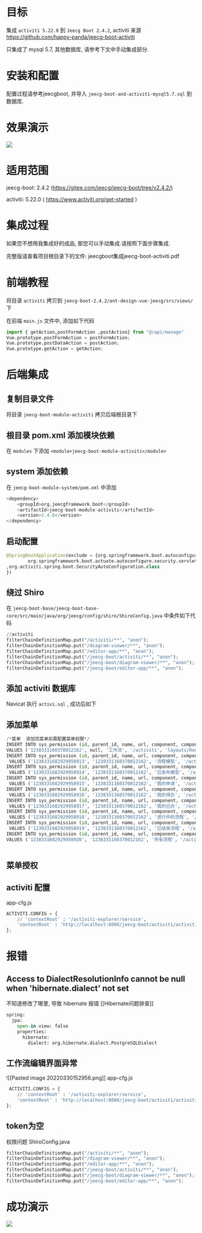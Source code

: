 # 目标
集成 `activiti 5.22.0` 到 `Jeecg Boot 2.4.2`, activiti 来源
https://github.com/happy-panda/jeecg-boot-activiti

只集成了 mysql 5.7, 其他数据库, 请参考下文中手动集成部分.

# 安装和配置
配置过程请参考jeecgboot, 并导入 `jeecg-boot-and-activiti-mysql5.7.sql` 到数据库. 
 

# 效果演示
![](static/jeecg-activiti.gif)
# 适用范围
jeecg-boot: 2.4.2 (https://gitee.com/jeecg/jeecg-boot/tree/v2.4.2/)

activiti: 5.22.0 ( https://www.activiti.org/get-started )

# 集成过程
如果您不想用我集成好的成品, 那您可以手动集成.请按照下面步骤集成.

完整版请查看项目根目录下的文件: jeecgboot集成jeecg-boot-activiti.pdf

# 前端教程
将目录 `activiti` 拷贝到 `jeecg-boot-2.4.2/ant-design-vue-jeecg/src/views/` 下 

在前端 `main.js` 文件中, 添加如下代码
```python
import { getAction,postFormAction ,postAction} from "@/api/manage"
Vue.prototype.postFormAction = postFormAction;
Vue.prototype.postDataAction = postAction;
Vue.prototype.getAction = getAction; 
``` 

# 后端集成
## 复制目录文件
将目录 `jeecg-boot-module-activiti` 拷贝后端根目录下 

## 根目录 pom.xml 添加模块依赖
在 `modules` 下添加 `<module>jeecg-boot-module-activiti</module>`

## system 添加依赖
在 `jeecg-boot-module-system/pom.xml` 中添加 

```python
<dependency>
	<groupId>org.jeecgframework.boot</groupId>
	<artifactId>jeecg-boot-module-activiti</artifactId>
	<version>2.4.0</version>
</dependency> 
```

## 启动配置
```python
@SpringBootApplication(exclude = {org.springframework.boot.autoconfigure.security.servlet.SecurityAutoConfiguration.class,
        org.springframework.boot.actuate.autoconfigure.security.servlet.ManagementWebSecurityAutoConfiguration.class
,org.activiti.spring.boot.SecurityAutoConfiguration.class
}) 
```

## 绕过 Shiro
在 `jeecg-boot-base/jeecg-boot-base-core/src/main/java/org/jeecg/config/shiro/ShiroConfig.java` 中条件如下代码
```python
//activiti
filterChainDefinitionMap.put("/activiti/**", "anon");
filterChainDefinitionMap.put("/diagram-viewer/**", "anon");
filterChainDefinitionMap.put("/editor-app/**", "anon");
filterChainDefinitionMap.put("/jeecg-boot/activiti/**", "anon");
filterChainDefinitionMap.put("/jeecg-boot/diagram-viewer/**", "anon");
filterChainDefinitionMap.put("/jeecg-boot/editor-app/**", "anon"); 

```

## 添加 activiti 数据库
Navicat 执行 `activi.sql` , 成功后如下

## 添加菜单
```python
/*菜单  添加完菜单后需配置菜单权限*/
INSERT INTO sys_permission (id, parent_id, name, url, component, component_name, redirect, menu_type, perms, perms_type, sort_no, always_show, icon, is_route, is_leaf, keep_alive, hidden, description, create_by, create_time, update_by, update_time, del_flag, rule_flag, status, internal_or_external)
VALUES ('1238331160370012162', null, '工作流', '/activiti', 'layouts/RouteView', null, null, 0, null, '1', 1.1, 0, 'cluster', 1, 0, 0, 0, null, 'admin', '2020-03-13 13:08:50', null, null, 0, 0, '1', 0);
INSERT INTO sys_permission (id, parent_id, name, url, component, component_name, redirect, menu_type, perms, perms_type, sort_no, always_show, icon, is_route, is_leaf, keep_alive, hidden, description, create_by, create_time, update_by, update_time, del_flag, rule_flag, status, internal_or_external)
 VALUES ('1238331682929958913', '1238331160370012162', '流程模型', '/activiti/ModelList', 'activiti/ModelList', null, null, 1, null, '1', 2, 0, 'bars', 1, 1, 0, 0, null, 'admin', '2020-03-13 13:10:55', null, null, 0, 0, '1', 0);
INSERT INTO sys_permission (id, parent_id, name, url, component, component_name, redirect, menu_type, perms, perms_type, sort_no, always_show, icon, is_route, is_leaf, keep_alive, hidden, description, create_by, create_time, update_by, update_time, del_flag, rule_flag, status, internal_or_external)
 VALUES ('1238331682929958914', '1238331160370012162', '已发布模型', '/activiti/ProcessModelList', 'activiti/ProcessModelList', null, null, 1, null, '1', 3, 0, 'bars', 1, 1, 0, 0, null, 'admin', '2020-03-13 13:10:55', null, null, 0, 0, '1', 0);
INSERT INTO sys_permission (id, parent_id, name, url, component, component_name, redirect, menu_type, perms, perms_type, sort_no, always_show, icon, is_route, is_leaf, keep_alive, hidden, description, create_by, create_time, update_by, update_time, del_flag, rule_flag, status, internal_or_external)
 VALUES ('1238331682929958915', '1238331160370012162', '我的申请', '/activiti/applyList', 'activiti/applyList', null, null, 1, null, '1', 4, 0, 'bars', 1, 1, 0, 0, null, 'admin', '2020-03-13 13:10:55', null, null, 0, 0, '1', 0);
INSERT INTO sys_permission (id, parent_id, name, url, component, component_name, redirect, menu_type, perms, perms_type, sort_no, always_show, icon, is_route, is_leaf, keep_alive, hidden, description, create_by, create_time, update_by, update_time, del_flag, rule_flag, status, internal_or_external)
 VALUES ('1238331682929958916', '1238331160370012162', '我的待办', '/activiti/todoManage', 'activiti/todoManage', null, null, 1, null, '1', 5, 0, 'bars', 1, 1, 0, 0, null, 'admin', '2020-03-13 13:10:55', null, null, 0, 0, '1', 0);
INSERT INTO sys_permission (id, parent_id, name, url, component, component_name, redirect, menu_type, perms, perms_type, sort_no, always_show, icon, is_route, is_leaf, keep_alive, hidden, description, create_by, create_time, update_by, update_time, del_flag, rule_flag, status, internal_or_external)
 VALUES ('1238331682929958917', '1238331160370012162', '我的已办', '/activiti/doneManage', 'activiti/doneManage', null, null, 1, null, '1', 6, 0, 'bars', 1, 1, 0, 0, null, 'admin', '2020-03-13 13:10:55', null, null, 0, 0, '1', 0);
INSERT INTO sys_permission (id, parent_id, name, url, component, component_name, redirect, menu_type, perms, perms_type, sort_no, always_show, icon, is_route, is_leaf, keep_alive, hidden, description, create_by, create_time, update_by, update_time, del_flag, rule_flag, status, internal_or_external)
 VALUES ('1238331682929958918', '1238331160370012162', '进行中的流程', '/activiti/processInsManage', 'activiti/processInsManage', null, null, 1, null, '1', 7, 0, 'bars', 1, 1, 0, 0, null, 'admin', '2020-03-13 13:10:55', null, null, 0, 0, '1', 0);
INSERT INTO sys_permission (id, parent_id, name, url, component, component_name, redirect, menu_type, perms, perms_type, sort_no, always_show, icon, is_route, is_leaf, keep_alive, hidden, description, create_by, create_time, update_by, update_time, del_flag, rule_flag, status, internal_or_external)
 VALUES ('1238331682929958919', '1238331160370012162', '已结束流程', '/activiti/processFinishManage', 'activiti/processFinishManage', null, null, 1, null, '1', 8, 0, 'bars', 1, 1, 0, 0, null, 'admin', '2020-03-13 13:10:55', null, null, 0, 0, '1', 0);
INSERT INTO sys_permission (id, parent_id, name, url, component, component_name, redirect, menu_type, perms, perms_type, sort_no, always_show, icon, is_route, is_leaf, keep_alive, hidden, description, create_by, create_time, update_by, update_time, del_flag, rule_flag, status, internal_or_external)
VALUES ('1238331682929958920', '1238331160370012162', '所有流程', '/activiti/applyHome', 'activiti/applyHome', null, null, 1, null, '1', 1, 0, 'bars', 1, 1, 0, 0, null, 'admin', '2020-03-13 13:10:55', null, null, 0, 0, '1', 0);
 
```

## 菜单授权
 

## activiti 配置
app-cfg.js
```python
ACTIVITI.CONFIG = {
	// 'contextRoot' : '/activiti-explorer/service',
	'contextRoot' : 'http://localhost:8080/jeecg-boot/activiti/activitiService',
};
``` 


# 报错
## Access to DialectResolutionInfo cannot be null when 'hibernate.dialect' not set
不知道修改了哪里, 导致 hibernate 报错
[[Hibernate问题排查]]
```python
spring:
  jpa:
    open-in-view: false
    properties:
      hibernate:
        dialect: org.hibernate.dialect.PostgreSQLDialect  
```

## 工作流编辑界面异常
![[Pasted image 20220330152956.png]]
app-cfg.js
```python
 ACTIVITI.CONFIG = {
	// 'contextRoot' : '/activiti-explorer/service',
	'contextRoot' : 'http://localhost:8080/jeecg-boot/activiti/activitiService',
};
```

## token为空
权限问题
ShiroConfig.java
```python
filterChainDefinitionMap.put("/activiti/**", "anon");
filterChainDefinitionMap.put("/diagram-viewer/**", "anon");
filterChainDefinitionMap.put("/editor-app/**", "anon");
filterChainDefinitionMap.put("/jeecg-boot/activiti/**", "anon");
filterChainDefinitionMap.put("/jeecg-boot/diagram-viewer/**", "anon");
filterChainDefinitionMap.put("/jeecg-boot/editor-app/**", "anon"); 
```
# 成功演示
![](static/jeecg-activiti.gif)

